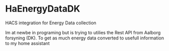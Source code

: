 # HaEnergyDataDK
HACS integration for Energy Data collection 

Im at newbe in programing but is trying to utilies the Rest API from Aalborg forsyning (DK).
To get as much energy data converted to usefull information to my home assistant
